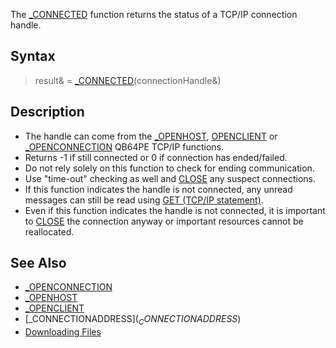 The [_CONNECTED](_CONNECTED) function returns the status of a TCP/IP connection handle.

## Syntax

> result& = [_CONNECTED](_CONNECTED)(connectionHandle&)

## Description

* The handle can come from the [_OPENHOST](_OPENHOST), [OPENCLIENT](OPENCLIENT) or [_OPENCONNECTION](_OPENCONNECTION) QB64PE TCP/IP functions.
* Returns -1 if still connected or 0 if connection has ended/failed. 
* Do not rely solely on this function to check for ending communication.
* Use "time-out" checking as well and [CLOSE](CLOSE) any suspect connections.
* If this function indicates the handle is not connected, any unread messages can still be read using [GET (TCP/IP statement)](GET-(TCP-IP-statement)).
* Even if this function indicates the handle is not connected, it is important to [CLOSE](CLOSE) the connection anyway or important resources cannot be reallocated. 

## See Also

* [_OPENCONNECTION](_OPENCONNECTION)
* [_OPENHOST](_OPENHOST)
* [_OPENCLIENT](_OPENCLIENT)
* [_CONNECTIONADDRESS$](_CONNECTIONADDRESS$)
* [Downloading Files](Downloading-Files)
